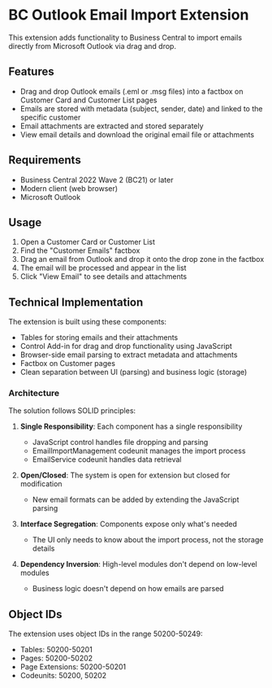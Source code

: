 # BC Outlook Email Import Extension

This extension adds functionality to Business Central to import emails directly from Microsoft Outlook via drag and drop.

## Features

- Drag and drop Outlook emails (.eml or .msg files) into a factbox on Customer Card and Customer List pages
- Emails are stored with metadata (subject, sender, date) and linked to the specific customer
- Email attachments are extracted and stored separately
- View email details and download the original email file or attachments

## Requirements

- Business Central 2022 Wave 2 (BC21) or later
- Modern client (web browser)
- Microsoft Outlook

## Usage

1. Open a Customer Card or Customer List
2. Find the "Customer Emails" factbox 
3. Drag an email from Outlook and drop it onto the drop zone in the factbox
4. The email will be processed and appear in the list
5. Click "View Email" to see details and attachments

## Technical Implementation

The extension is built using these components:

- Tables for storing emails and their attachments
- Control Add-in for drag and drop functionality using JavaScript
- Browser-side email parsing to extract metadata and attachments
- Factbox on Customer pages
- Clean separation between UI (parsing) and business logic (storage)

### Architecture

The solution follows SOLID principles:

1. **Single Responsibility**: Each component has a single responsibility
   - JavaScript control handles file dropping and parsing
   - EmailImportManagement codeunit manages the import process
   - EmailService codeunit handles data retrieval

2. **Open/Closed**: The system is open for extension but closed for modification
   - New email formats can be added by extending the JavaScript parsing

3. **Interface Segregation**: Components expose only what's needed
   - The UI only needs to know about the import process, not the storage details

4. **Dependency Inversion**: High-level modules don't depend on low-level modules
   - Business logic doesn't depend on how emails are parsed

## Object IDs

The extension uses object IDs in the range 50200-50249:

- Tables: 50200-50201
- Pages: 50200-50202
- Page Extensions: 50200-50201
- Codeunits: 50200, 50202